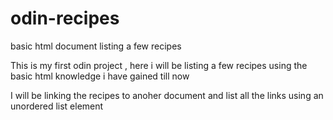 # odin-recipes
basic html document listing a few recipes

This is my first odin project , here i will be listing a few recipes using the
basic html knowledge i have gained till now

I will be linking the recipes to anoher document and list all the links using an unordered list element